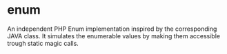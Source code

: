 # enum
An independent PHP Enum implementation inspired by the corresponding JAVA class. It simulates the enumerable values by making them accessible trough static magic calls.
